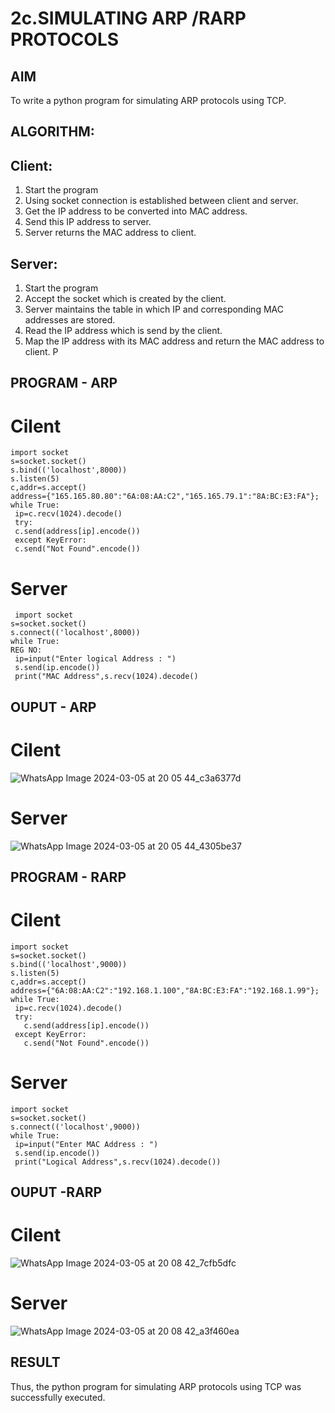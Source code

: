 # 2c.SIMULATING ARP /RARP PROTOCOLS
## AIM
To write a python program for simulating ARP protocols using TCP.
## ALGORITHM:
## Client:
1. Start the program
2. Using socket connection is established between client and server.
3. Get the IP address to be converted into MAC address.
4. Send this IP address to server.
5. Server returns the MAC address to client.
## Server:
1. Start the program
2. Accept the socket which is created by the client.
3. Server maintains the table in which IP and corresponding MAC addresses are
stored.
4. Read the IP address which is send by the client.
5. Map the IP address with its MAC address and return the MAC address to client.
P
## PROGRAM - ARP
# Cilent
```
import socket
s=socket.socket()
s.bind(('localhost',8000))
s.listen(5)
c,addr=s.accept()
address={"165.165.80.80":"6A:08:AA:C2","165.165.79.1":"8A:BC:E3:FA"};
while True:
 ip=c.recv(1024).decode()
 try:
 c.send(address[ip].encode())
 except KeyError:
 c.send("Not Found".encode())
```
# Server
```
 import socket
s=socket.socket()
s.connect(('localhost',8000))
while True:
REG NO:
 ip=input("Enter logical Address : ")
 s.send(ip.encode())
 print("MAC Address",s.recv(1024).decode()
```

## OUPUT - ARP
# Cilent
![WhatsApp Image 2024-03-05 at 20 05 44_c3a6377d](https://github.com/Pradeepkumar-2005/2c.ARP_RARP_PROTOCOLS/assets/147474038/9133ba15-68ad-414b-9dd3-ce5275f1debb)


# Server
![WhatsApp Image 2024-03-05 at 20 05 44_4305be37](https://github.com/Pradeepkumar-2005/2c.ARP_RARP_PROTOCOLS/assets/147474038/d42fdbca-315a-4150-933d-0f9da5e31eae)


## PROGRAM - RARP
# Cilent
```
import socket
s=socket.socket()
s.bind(('localhost',9000))
s.listen(5)
c,addr=s.accept()
address={"6A:08:AA:C2":"192.168.1.100","8A:BC:E3:FA":"192.168.1.99"};
while True:
 ip=c.recv(1024).decode()
 try:
   c.send(address[ip].encode())
 except KeyError:
   c.send("Not Found".encode())
```
# Server
```
import socket
s=socket.socket()
s.connect(('localhost',9000))
while True:
 ip=input("Enter MAC Address : ")
 s.send(ip.encode())
 print("Logical Address",s.recv(1024).decode())
```


## OUPUT -RARP
# Cilent
![WhatsApp Image 2024-03-05 at 20 08 42_7cfb5dfc](https://github.com/Pradeepkumar-2005/2c.ARP_RARP_PROTOCOLS/assets/147474038/532b7396-bfaa-47ba-8564-9ed4ad11c40a)


# Server
![WhatsApp Image 2024-03-05 at 20 08 42_a3f460ea](https://github.com/Pradeepkumar-2005/2c.ARP_RARP_PROTOCOLS/assets/147474038/f715f737-ebc2-4a53-8958-91bbcecd1f90)



## RESULT
Thus, the python program for simulating ARP protocols using TCP was successfully 
executed.
